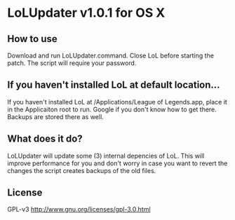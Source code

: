 # LoLUpdater v1.0.1 for OS X
## How to use
Download and run LoLUpdater.command. Close LoL before starting the patch. The script will require your password.
## If you haven't installed LoL at default location...
If you haven't installed LoL at /Applications/League of Legends.app, place it in the Applicaiton root to run. Google if you don't know how to get there. Backups are stored there as well.
## What does it do?
LoLUpdater will update some (3) internal depencies of LoL. This will improve performance for you and don't worry in case you want to revert the changes the script creates backups of the old files.
## License
GPL-v3 http://www.gnu.org/licenses/gpl-3.0.html

